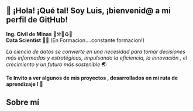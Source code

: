 👋 ¡Hola! ¡Qué tal! Soy Luis, ¡bienvenid@ a mi perfil de GitHub!
--
**Ing. Civil de Minas** 👷⚒️🗻♻️🔋  
**Data Scientist** 👨‍💻 (En Formacion....constante formacion!) 

*La ciencia de datos se convierte en una necesidad para tomar decisiones más informadas y estratégicas, impulsando la eficiencia, la innovación , el crecimiento y un futuro más sostenible* 🌏

**Te Invito a ver algunos de mis proyectos , desarrollados en mi ruta de aprendizaje ! 👀**

Sobre mí
-- 

#     
<!---
LValleV/LValleV is a ✨ special ✨ repository because its `README.md` (this file) appears on your GitHub profile.
You can click the Preview link to take a look at your changes.
--->
